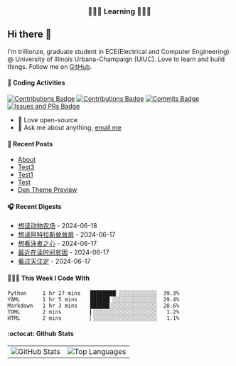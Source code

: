 <p align="center">
 <h3 align="center">🧑🏻‍💻 Learning 🧑🏻‍💻</h3>
</p>

## Hi there 👋

I'm trillionze, graduate student in ECE(Electrical and Computer Engineering) @ University of Illinois Urbana-Champaign (UIUC). Love to learn and build things. Follow me on [GitHub](https://github.com/trillionze).

#### 🔨 Coding Activities

[![Contributions Badge](https://badges.strrl.dev/contributions/all/trillionze?style=flat-square)](https://github.com/trillionze)
[![Contributions Badge](https://badges.strrl.dev/contributions/weekly/trillionze?style=flat-square)](https://github.com/trillionze)
[![Commits Badge](https://badges.strrl.dev/commits/weekly/trillionze?style=flat-square)](https://github.com/trillionze)
[![Issues and PRs Badge](https://badges.strrl.dev/issues-and-prs/weekly/trillionze?style=flat-square)](https://github.com/trillionze)

- 💼 Love open-source
- 💬 Ask me about anything, [email me](trillionze@163.com)

#### 📰 Recent Posts

<!-- blog starts -->
* <a href=https://www.trillionze.com/en/about/ target='_blank'>About</a>
* <a href=https://www.trillionze.com/en/2024/06/13/test3/ target='_blank'>Test3</a>
* <a href=https://www.trillionze.com/en/2024/06/12/test1/ target='_blank'>Test1</a>
* <a href=https://www.trillionze.com/en/2024/06/12/test/ target='_blank'>Test</a>
* <a href=https://www.trillionze.com/en/2018/03/06/den-theme-preview/ target='_blank'>Den Theme Preview</a>
<!-- blog ends -->

#### 🎧 Recent Digests

<!-- douban starts -->
* <a href='https://book.douban.com/subject/4908879/' target='_blank'>想读动物农场</a> - 2024-06-18
* <a href='https://book.douban.com/subject/33445309/' target='_blank'>想读阿特拉斯耸耸肩</a> - 2024-06-17
* <a href='http://movie.douban.com/subject/26656728/' target='_blank'>想看泳者之心</a> - 2024-06-17
* <a href='https://book.douban.com/subject/36687146/' target='_blank'>最近在读时间贫困</a> - 2024-06-17
* <a href='http://movie.douban.com/subject/21941283/' target='_blank'>看过天注定</a> - 2024-06-17
<!-- douban ends -->

#### 👨🏻‍💻 This Week I Code With

<!-- code_time starts -->

```text
Python     1 hr 27 mins   ████████▏░░░░░░░░░░░░  39.3%
YAML       1 hr 5 mins    ██████▏░░░░░░░░░░░░░░  29.4%
Markdown   1 hr 3 mins    ██████░░░░░░░░░░░░░░░  28.6%
TOML       2 mins         ▎░░░░░░░░░░░░░░░░░░░░   1.2%
HTML       2 mins         ▏░░░░░░░░░░░░░░░░░░░░   1.1%
```

<!-- code_time ends -->

#### :octocat: Github Stats

<table>
  <tr>
    <td>
      <img src="https://github-readme-stats.vercel.app/api?username=trillionze&show_icons=true&theme=radical" alt="GitHub Stats" />
    </td>
    <td>
      <img src="https://github-readme-stats.vercel.app/api/top-langs/?username=trillionze&layout=compact&theme=gotham" alt="Top Languages" />
    </td>
  </tr>
</table>


